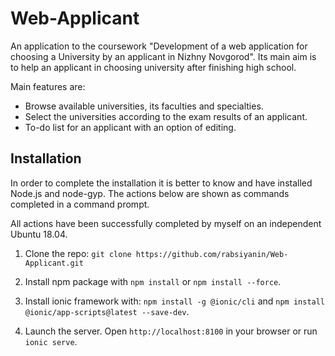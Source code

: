 # Web-Applicant

An application to the coursework "Development of a web application for choosing a University by an applicant in Nizhny Novgorod". Its main aim is to help an applicant in choosing university after finishing high school.

Main features are:
* Browse available universities, its faculties and specialties.
* Select the universities according to the exam results of an applicant.
* To-do list for an applicant with an option of editing.

## Installation

In order to complete the installation it is better to know and have installed Node.js and node-gyp. 
The actions below are shown as commands completed in a command prompt.

All actions have been successfully completed by myself on an independent Ubuntu 18.04.

1. Clone the repo: `git clone https://github.com/rabsiyanin/Web-Applicant.git`

2. Install npm package with `npm install` or  `npm install --force`.

3. Install ionic framework with: `npm install -g @ionic/cli` and `npm install @ionic/app-scripts@latest --save-dev`.

4. Launch the server. Open `http://localhost:8100` in your browser or run `ionic serve`.
